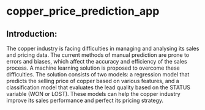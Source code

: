 # copper_price_prediction_app

## **Introduction:**
The copper industry is facing difficulties in managing and analysing its sales and pricing data. The current methods of manual prediction are prone to errors and biases, which affect the accuracy and efficiency of the sales process. A machine learning solution is proposed to overcome these difficulties. The solution consists of two models: a regression model that predicts the selling price of copper based on various features, and a classification model that evaluates the lead quality based on the STATUS variable (WON or LOST). These models can help the copper industry improve its sales performance and perfect its pricing strategy.


